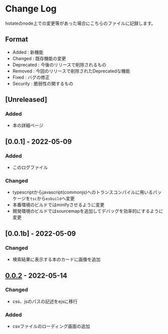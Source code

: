 # Change Log

hotateのnode上での変更等があった場合にこちらのファイルに記録します。

## Format
- Added : 新機能
- Changed : 既存機能の変更
- Deprecated : 今後のリリースで削除されるもの
- Removed : 今回のリリースで削除されたDeprecatedな機能
- Fixed : バグの修正
- Security : 脆弱性の関するもの

## [Unreleased]

### Added
- 本の詳細ページ

## [0.0.1] - 2022-05-09
### Added
- このログファイル

### Changed
- typescriptからjavascript(commonjs)へのトランスコンパイルに用いるパッケージを`tsc`から`esbuild`へ変更
- 本番環境のビルドではminifyさせるように変更
- 開発環境のビルドではsourcemapを追加してデバッグを効率的にするように変更

## [0.0.1b] - 2022-05-09
### Changed
- 検索結果に表示する本のカードに画像を追加

## [0.0.2](#10) - 2022-05-14
### Changed
- css、jsのパスの記述をejsに移行
### Added
- csvファイルのローディング画面の追加